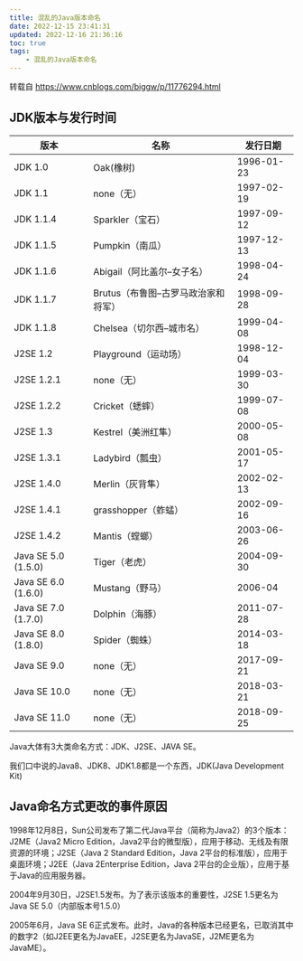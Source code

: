 ```yaml
---
title: 混乱的Java版本命名
date: 2022-12-15 23:41:31
updated: 2022-12-16 21:36:16
toc: true
tags: 
    - 混乱的Java版本命名
---
```


转载自 https://www.cnblogs.com/biggw/p/11776294.html

## JDK版本与发行时间

版本 | 名称 | 发行日期
---|---|---
JDK 1.0	| Oak(橡树)	| 1996-01-23
JDK 1.1	| none（无）	| 1997-02-19
JDK 1.1.4	| Sparkler（宝石）	| 1997-09-12
JDK 1.1.5	| Pumpkin（南瓜）	| 1997-12-13
JDK 1.1.6	| Abigail（阿比盖尔–女子名）	| 1998-04-24
JDK 1.1.7	| Brutus（布鲁图–古罗马政治家和将军）	| 1998-09-28
JDK 1.1.8	| Chelsea（切尔西–城市名）	| 1999-04-08
J2SE 1.2	| Playground（运动场）	| 1998-12-04
J2SE 1.2.1	| none（无）	| 1999-03-30
J2SE 1.2.2	| Cricket（蟋蟀）	| 1999-07-08
J2SE 1.3	| Kestrel（美洲红隼）	| 2000-05-08
J2SE 1.3.1	| Ladybird（瓢虫）	| 2001-05-17
J2SE 1.4.0	| Merlin（灰背隼）	| 2002-02-13
J2SE 1.4.1	| grasshopper（蚱蜢）	| 2002-09-16
J2SE 1.4.2	| Mantis（螳螂）	| 2003-06-26
Java SE 5.0 (1.5.0)	| Tiger（老虎）	| 2004-09-30
Java SE 6.0 (1.6.0)	| Mustang（野马）	| 2006-04
Java SE 7.0 (1.7.0)	| Dolphin（海豚）	| 2011-07-28
Java SE 8.0 (1.8.0)	| Spider（蜘蛛）	| 2014-03-18
Java SE 9.0	| none（无）	| 2017-09-21
Java SE 10.0	| none（无）	| 2018-03-21
Java SE 11.0	| none（无）	| 2018-09-25

Java大体有3大类命名方式：JDK、J2SE、JAVA SE。

我们口中说的Java8、JDK8、JDK1.8都是一个东西，JDK(Java Development Kit)

## Java命名方式更改的事件原因

1998年12月8日，Sun公司发布了第二代Java平台（简称为Java2）的3个版本：J2ME（Java2 Micro Edition，Java2平台的微型版），应用于移动、无线及有限资源的环境；J2SE（Java 2 Standard Edition，Java 2平台的标准版），应用于桌面环境；J2EE（Java 2Enterprise Edition，Java 2平台的企业版），应用于基于Java的应用服务器。

2004年9月30日，J2SE1.5发布。为了表示该版本的重要性，J2SE 1.5更名为Java SE 5.0（内部版本号1.5.0）

2005年6月，Java SE 6正式发布。此时，Java的各种版本已经更名，已取消其中的数字2（如J2EE更名为JavaEE，J2SE更名为JavaSE，J2ME更名为JavaME）。